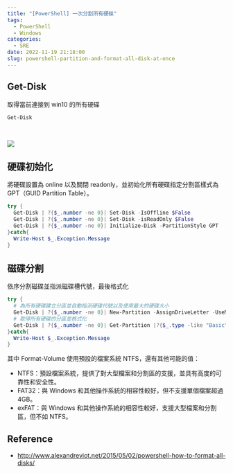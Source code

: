 ```yaml
---
title: "[PowerShell] 一次分割所有硬碟"
tags:
  - PowerShell
  - Windows
categories:
  - SRE
date: 2022-11-19 21:18:00
slug: powershell-partition-and-format-all-disk-at-once
---
```


## Get-Disk

取得當前連接到 win10 的所有硬碟

```
Get-Disk
```

<!--more-->

</br>

![](https://imgur.com/Ksixr3v.png)

## 硬碟初始化

將硬碟設置為 online 以及關閉 readonly，並初始化所有硬碟指定分割區樣式為 GPT（GUID Partition Table）。

```powershell
try {
  Get-Disk | ?{$_.number -ne 0}| Set-Disk -IsOffline $False
  Get-Disk | ?{$_.number -ne 0}| Set-Disk -isReadOnly $False
  Get-Disk | ?{$_.number -ne 0}| Initialize-Disk -PartitionStyle GPT
}catch{
  Write-Host $_.Exception.Message
}
```

## 磁碟分割

依序分割磁碟並指派磁碟槽代號，最後格式化

```powershell
try {
  # 為所有硬碟建立分區並自動指派硬碟代號以及使用最大的硬碟大小
  Get-Disk | ?{$_.number -ne 0}| New-Partition -AssignDriveLetter -UseMaximumSize
  # 取得所有硬碟的分區並格式化
  Get-Disk | ?{$_.number -ne 0}| Get-Partition |?{$_.type -like "Basic"}| Format-Volume -Confirm:$false
}catch{
  Write-Host $_.Exception.Message
}
```

其中 Format-Volume 使用預設的檔案系統 NTFS，還有其他可能的值：

- NTFS：預設檔案系統，提供了對大型檔案和分割區的支援，並具有高度的可靠性和安全性。
- FAT32：與 Windows 和其他操作系統的相容性較好，但不支援單個檔案超過 4GB。
- exFAT：與 Windows 和其他操作系統的相容性較好，支援大型檔案和分割區，但不如 NTFS。

## Reference

- http://www.alexandreviot.net/2015/05/02/powershell-how-to-format-all-disks/
